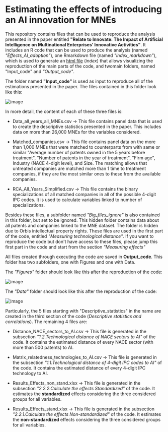 # Estimating the effects of introducing an AI innovation for MNEs

This repository contains files that can be used to reproduce the analysis presented in the paper entitled **"Relate to Innovate: The Impact of Artificial Intelligence on Multinational Enterprises’ Innovative Activities"**. It includes an R code that can be used to produce the analysis (named *"Effects_AI_adoption"*), one Rmarkdown file (named *"index_markdown"*), which is used to generate an [html file](https://relatedness-in-mnes.netlify.app/) (*index*) that allows visualizing the reproduction of the main parts of the code, and twomain folders, named "Input_code" and *"Output_code"*.

The folder named **"Input_code"** is used as input to reproduce all of the estimations presented in the paper. The files contained in this folder look like this:

![image](https://github.com/user-attachments/assets/2f2e0fad-b9dc-4b45-ab11-7b680308e5f9)

In more detail, the content of each of these three files is:

  - Data_all_years_all_MNEs.csv → This file contains panel data that is used to create the descriptive statistics presented in the paper. This includes data on more than 26,000 MNEs for the variables considered.
  
  - Matched_companies.csv → This file contains panel data on the more than 1,000 MNEs that were matched to counterparts from with same or similar "Average number of patents owned in the 5 years before treatment", "Number of patents in the year of treatment",   "Firm age", Industry (NACE 4-digit level), and Size. The matching allows that untreated companies are matched more than 1 time to treatment companies, if they are the most similar ones to these from the available companies.
  
  - RCA_All_Years_Simplified.csv → This file contains the binary specializations of all matched companies in all of the possible 4-digit IPC codes. It is used to calculate variables linked to number of specializations.

Besides these files, a subfolder named *"Big_files_ignore"* is also contained in this folder, but set to be ignored. This hidden folder contains data about all patents and companies linked to the MNE dataset. The folder is hidden due to Orbis intellectual property rights. These files are used in the first part of the code, entitled *"Measuring technological distance"*. If you want to reproduce the code but don't have access to these files, please jump this first part in the code and start from the section *"Measuring effects"*

All files created through executing the code are saved in **Output_code**. This folder has two subfolders, one with Figures and one with Data. 

The *"Figures"* folder should look like this after the reproduction of the code:

![image](https://github.com/user-attachments/assets/31561c8e-ab31-4ae4-beff-047670b88623)


The *"Data"* folder should look like this after the reproduction of the code: 

![image](https://github.com/user-attachments/assets/f363b4e5-2d4b-443e-aed9-81b5c3c662d1)

Particularly, the 5 files starting with "Descriptive_statistics" in the name are created in the third section of the code (*Descriptive statistics and correlations*). The remaining 4 files are:

  - Distance_NACE_sectors_to_AI.csv → This file is generated in the subsection *"1.2.Technological distance of NACE sectors to AI"* of the code. It contains the estimated distance of every NACE sector (with more than 500 patents) to AI.
  
  - Matrix_relatedness_technologies_to_AI.csv → This file is generated in the subsection *"1.1.Technological distance of 4-digit IPC codes to AI"* of the code. It contains the estimated distance of every 4-digit IPC technology to AI.
  
  - Results_Effects_non_stand.xlsx → This file is generated in the subsection *"2.2.2.Calculate the effects Standardized"* of the code. It estimates the **standardized** effects considering the three considered groups for all variables.
  
  - Results_Effects_stand.xlsx → This file is generated in the subsection *"2.2.1.Calculate the effects Non-standardized"* of the code. It estimates the **non-standardized** effects considering the three considered groups for all variables.


